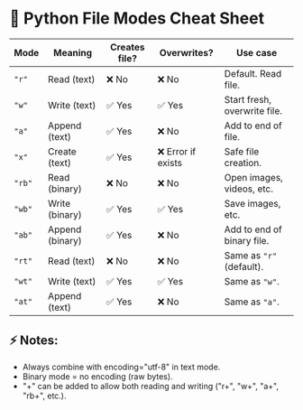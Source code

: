 
# 📄 Python File Modes Cheat Sheet

|Mode|Meaning|Creates file?|Overwrites?|Use case|
|---|---|---|---|---|
|`"r"`|Read (text)|❌ No|❌ No|Default. Read file.|
|`"w"`|Write (text)|✅ Yes|✅ Yes|Start fresh, overwrite file.|
|`"a"`|Append (text)|✅ Yes|❌ No|Add to end of file.|
|`"x"`|Create (text)|✅ Yes|❌ Error if exists|Safe file creation.|
|`"rb"`|Read (binary)|❌ No|❌ No|Open images, videos, etc.|
|`"wb"`|Write (binary)|✅ Yes|✅ Yes|Save images, etc.|
|`"ab"`|Append (binary)|✅ Yes|❌ No|Add to end of binary file.|
|`"rt"`|Read (text)|❌ No|❌ No|Same as `"r"` (default).|
|`"wt"`|Write (text)|✅ Yes|✅ Yes|Same as `"w"`.|
|`"at"`|Append (text)|✅ Yes|❌ No|Same as `"a"`.|
## ⚡ Notes:
- Always combine with encoding="utf-8" in text mode.
- Binary mode = no encoding (raw bytes).
- "+" can be added to allow both reading and writing ("r+", "w+", "a+", "rb+", etc.).